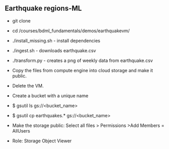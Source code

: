 ## Earthquake regions-ML
- git clone
- cd /courses/bdml_fundamentals/demos/earthquakevm/
- ./install_missing.sh - install dependencies
- ./ingest.sh - downloads earthquake.csv
- ./transform.py - creates a png of weekly data from earthquake.csv

- Copy the files from compute engine into cloud storage and make it public.
- Delete the VM.

- Create a bucket with a unique name
- $ gsutil ls gs://<bucket_name>
- $ gsutil cp earthquakes.* gs://<bucket_name>
- Make the storage public: Select all files > Permissions >Add Members = AllUsers
- Role: Storage Object Viewer
